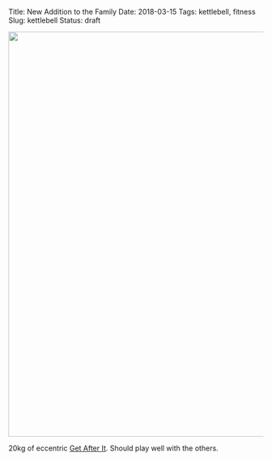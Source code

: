 Title: New Addition to the Family
Date: 2018-03-15
Tags: kettlebell, fitness
Slug: kettlebell
Status: draft

<img src="images/2018-03-05 kettlebell family.jpg" width="800px" />

20kg of eccentric [Get After It](https://jockopodcast.com). Should play well with the others.
